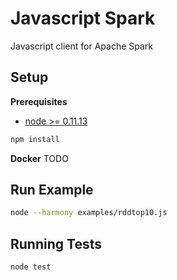 Javascript Spark
===================

Javascript client for Apache Spark

Setup
---------------

**Prerequisites**
- [node >= 0.11.13](http://nodejs.org/)


```bash
npm install
```

**Docker**
TODO

Run Example
---------

```bash
node --harmony examples/rddtop10.js
```

Running Tests
-----

```bash
node test
```
